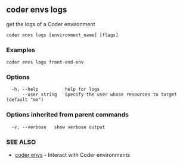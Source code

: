 ## coder envs logs

get the logs of a Coder environment

```
coder envs logs [environment_name] [flags]
```

### Examples

```
coder envs logs front-end-env
```

### Options

```
  -h, --help          help for logs
      --user string   Specify the user whose resources to target (default "me")
```

### Options inherited from parent commands

```
  -v, --verbose   show verbose output
```

### SEE ALSO

* [coder envs](coder_envs.md)	 - Interact with Coder environments

